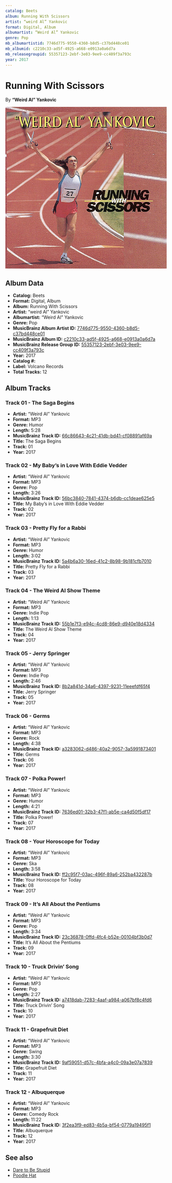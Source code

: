 ```yaml
---
catalog: Beets
album: Running With Scissors
artist: “weird Al” Yankovic
format: Digital, Album
albumartist: “Weird Al” Yankovic
genre: Pop
mb_albumartistid: 7746d775-9550-4360-b8d5-c37bd448ce01
mb_albumid: c2210c33-ad5f-4925-a668-e0913a0a6d7a
mb_releasegroupid: 55357123-2ebf-3e03-9ee9-cc409f3a793c
year: 2017
---
```


# Running With Scissors

By **“Weird Al” Yankovic**

![](../../assets/beetscovers/“weird_Al”_Yankovic-Running_With_Scissors.jpg)

## Album Data

- **Catalog:** Beets
- **Format:** Digital, Album
- **Album:** Running With Scissors
- **Artist:** “weird Al” Yankovic
- **Albumartist:** “Weird Al” Yankovic
- **Genre:** Pop
- **MusicBrainz Album Artist ID:** [7746d775-9550-4360-b8d5-c37bd448ce01](https://musicbrainz.org/artist/7746d775-9550-4360-b8d5-c37bd448ce01)
- **MusicBrainz Album ID:** [c2210c33-ad5f-4925-a668-e0913a0a6d7a](https://musicbrainz.org/release/c2210c33-ad5f-4925-a668-e0913a0a6d7a)
- **MusicBrainz Release Group ID:** [55357123-2ebf-3e03-9ee9-cc409f3a793c](https://musicbrainz.org/release-group/55357123-2ebf-3e03-9ee9-cc409f3a793c)
- **Year:** 2017
- **Catalog #:** 
- **Label:** Volcano Records
- **Total Tracks:** 12

## Album Tracks

### Track 01 - The Saga Begins

- **Artist:** “Weird Al” Yankovic
- **Format:** MP3
- **Genre:** Humor
- **Length:** 5:28
- **MusicBrainz Track ID:** [66c86643-4c21-41db-bd41-cf08891af69a](https://musicbrainz.org/recording/66c86643-4c21-41db-bd41-cf08891af69a)
- **Title:** The Saga Begins
- **Track:** 01
- **Year:** 2017

### Track 02 - My Baby’s in Love With Eddie Vedder

- **Artist:** “Weird Al” Yankovic
- **Format:** MP3
- **Genre:** Pop
- **Length:** 3:26
- **MusicBrainz Track ID:** [56bc3840-7841-4374-b6db-cc1deae625e5](https://musicbrainz.org/recording/56bc3840-7841-4374-b6db-cc1deae625e5)
- **Title:** My Baby’s in Love With Eddie Vedder
- **Track:** 02
- **Year:** 2017

### Track 03 - Pretty Fly for a Rabbi

- **Artist:** “Weird Al” Yankovic
- **Format:** MP3
- **Genre:** Humor
- **Length:** 3:02
- **MusicBrainz Track ID:** [5a4b6a30-16ed-41c2-8b98-9b181cfb7010](https://musicbrainz.org/recording/5a4b6a30-16ed-41c2-8b98-9b181cfb7010)
- **Title:** Pretty Fly for a Rabbi
- **Track:** 03
- **Year:** 2017

### Track 04 - The Weird Al Show Theme

- **Artist:** “Weird Al” Yankovic
- **Format:** MP3
- **Genre:** Indie Pop
- **Length:** 1:13
- **MusicBrainz Track ID:** [55b1e7f3-e94c-4cd8-86e9-d940e18d4334](https://musicbrainz.org/recording/55b1e7f3-e94c-4cd8-86e9-d940e18d4334)
- **Title:** The Weird Al Show Theme
- **Track:** 04
- **Year:** 2017

### Track 05 - Jerry Springer

- **Artist:** “Weird Al” Yankovic
- **Format:** MP3
- **Genre:** Indie Pop
- **Length:** 2:46
- **MusicBrainz Track ID:** [8b2a841d-34a6-4397-9231-11eeefdf65f4](https://musicbrainz.org/recording/8b2a841d-34a6-4397-9231-11eeefdf65f4)
- **Title:** Jerry Springer
- **Track:** 05
- **Year:** 2017

### Track 06 - Germs

- **Artist:** “Weird Al” Yankovic
- **Format:** MP3
- **Genre:** Rock
- **Length:** 4:38
- **MusicBrainz Track ID:** [a3283062-d486-40a2-9057-3a5991873401](https://musicbrainz.org/recording/a3283062-d486-40a2-9057-3a5991873401)
- **Title:** Germs
- **Track:** 06
- **Year:** 2017

### Track 07 - Polka Power!

- **Artist:** “Weird Al” Yankovic
- **Format:** MP3
- **Genre:** Humor
- **Length:** 4:21
- **MusicBrainz Track ID:** [7636ed01-32b3-47f1-ab5e-ca4d50f5df17](https://musicbrainz.org/recording/7636ed01-32b3-47f1-ab5e-ca4d50f5df17)
- **Title:** Polka Power!
- **Track:** 07
- **Year:** 2017

### Track 08 - Your Horoscope for Today

- **Artist:** “Weird Al” Yankovic
- **Format:** MP3
- **Genre:** Ska
- **Length:** 3:58
- **MusicBrainz Track ID:** [ff2c95f7-03ac-496f-89a6-252ba432287b](https://musicbrainz.org/recording/ff2c95f7-03ac-496f-89a6-252ba432287b)
- **Title:** Your Horoscope for Today
- **Track:** 08
- **Year:** 2017

### Track 09 - It’s All About the Pentiums

- **Artist:** “Weird Al” Yankovic
- **Format:** MP3
- **Genre:** Pop
- **Length:** 3:34
- **MusicBrainz Track ID:** [23c36878-0ffd-4fc4-b52e-00104bf3b0d7](https://musicbrainz.org/recording/23c36878-0ffd-4fc4-b52e-00104bf3b0d7)
- **Title:** It’s All About the Pentiums
- **Track:** 09
- **Year:** 2017

### Track 10 - Truck Drivin’ Song

- **Artist:** “Weird Al” Yankovic
- **Format:** MP3
- **Genre:** Pop
- **Length:** 2:27
- **MusicBrainz Track ID:** [a7418dab-7283-4aaf-a984-a067bf8c4fd6](https://musicbrainz.org/recording/a7418dab-7283-4aaf-a984-a067bf8c4fd6)
- **Title:** Truck Drivin’ Song
- **Track:** 10
- **Year:** 2017

### Track 11 - Grapefruit Diet

- **Artist:** “Weird Al” Yankovic
- **Format:** MP3
- **Genre:** Swing
- **Length:** 3:30
- **MusicBrainz Track ID:** [9af59051-d57c-4bfa-a4c0-09a3e07a7839](https://musicbrainz.org/recording/9af59051-d57c-4bfa-a4c0-09a3e07a7839)
- **Title:** Grapefruit Diet
- **Track:** 11
- **Year:** 2017

### Track 12 - Albuquerque

- **Artist:** “Weird Al” Yankovic
- **Format:** MP3
- **Genre:** Comedy Rock
- **Length:** 11:22
- **MusicBrainz Track ID:** [3f2ea3f9-ed83-4b5a-bf54-0779a19495f1](https://musicbrainz.org/recording/3f2ea3f9-ed83-4b5a-bf54-0779a19495f1)
- **Title:** Albuquerque
- **Track:** 12
- **Year:** 2017


## See also

- [Dare to Be Stupid](Dare_to_Be_Stupid.md)
- [Poodle Hat](Poodle_Hat.md)
